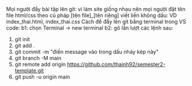 Mọi người đẩy bài tập lên git:
vì làm site giống nhau nên mọi người đặt tên file html/css theo cú pháp [tên file]_[tên riêng] viết liền không dấu: VD index_thai.html, index_thai.css
Cách để đẩy lên git bằng terminal trong VS code:
b1: chọn Terminal -> new terminal
b2: gõ lần lượt các lệnh sau:
1. git init
2. git add .
3. git commit -m "điền message vào trong dấu nháy kép này"
4. git branch -M main
5. git remote add origin https://github.com/thainh92/semester2-template.git
6. git push -u origin main
